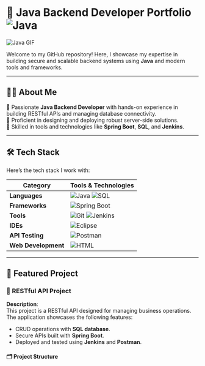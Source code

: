 # 🌟 Java Backend Developer Portfolio ![Java](https://img.shields.io/badge/Java-ED8B00?style=for-the-badge&logo=java&logoColor=white)

![Java GIF](https://media.giphy.com/media/KzJkzjggfGN5Py6nkT/giphy.gif)

Welcome to my GitHub repository! Here, I showcase my expertise in building secure and scalable backend systems using **Java** and modern tools and frameworks.

---

## 👨‍💻 **About Me**

🔹 Passionate **Java Backend Developer** with hands-on experience in building RESTful APIs and managing database connectivity.  
🔹 Proficient in designing and deploying robust server-side solutions.  
🔹 Skilled in tools and technologies like **Spring Boot**, **SQL**, and **Jenkins**.

---

## 🛠️ **Tech Stack**

Here’s the tech stack I work with:

| **Category**           | **Tools & Technologies**                                                                                       |
|-------------------------|---------------------------------------------------------------------------------------------------------------|
| **Languages**          | ![Java](https://img.shields.io/badge/Java-ED8B00?style=for-the-badge&logo=java&logoColor=white) ![SQL](https://img.shields.io/badge/SQL-005C84?style=for-the-badge&logo=sqlite&logoColor=white) |
| **Frameworks**         | ![Spring Boot](https://img.shields.io/badge/Spring_Boot-6DB33F?style=for-the-badge&logo=spring&logoColor=white) |
| **Tools**              | ![Git](https://img.shields.io/badge/Git-F05032?style=for-the-badge&logo=git&logoColor=white) ![Jenkins](https://img.shields.io/badge/Jenkins-D24939?style=for-the-badge&logo=jenkins&logoColor=white) |
| **IDEs**               | ![Eclipse](https://img.shields.io/badge/Eclipse_IDE-2C2255?style=for-the-badge&logo=eclipse&logoColor=white) |
| **API Testing**        | ![Postman](https://img.shields.io/badge/Postman-FF6C37?style=for-the-badge&logo=postman&logoColor=white)       |
| **Web Development**    | ![HTML](https://img.shields.io/badge/HTML5-E34F26?style=for-the-badge&logo=html5&logoColor=white)               |

---

## 🌟 **Featured Project**

### **🔧 RESTful API Project**

**Description**:  
This project is a RESTful API designed for managing business operations. The application showcases the following features:
- CRUD operations with **SQL database**.
- Secure APIs built with **Spring Boot**.
- Deployed and tested using **Jenkins** and **Postman**.

#### 🗂️ **Project Structure**

